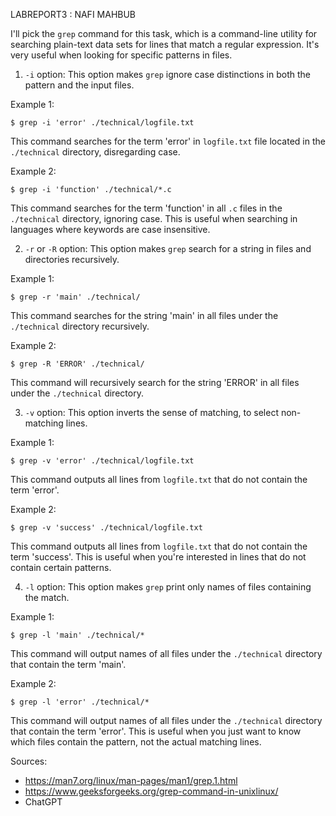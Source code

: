  LABREPORT3 : NAFI MAHBUB
 
 
 I'll pick the `grep` command for this task, which is a command-line utility for searching plain-text data sets for lines that match a regular expression. It's very useful when looking for specific patterns in files.


1. `-i` option: This option makes `grep` ignore case distinctions in both the pattern and the input files. 

Example 1:
```
$ grep -i 'error' ./technical/logfile.txt
```
This command searches for the term 'error' in `logfile.txt` file located in the `./technical` directory, disregarding case.

Example 2:
```
$ grep -i 'function' ./technical/*.c
```
This command searches for the term 'function' in all `.c` files in the `./technical` directory, ignoring case. This is useful when searching in languages where keywords are case insensitive.

2. `-r` or `-R` option: This option makes `grep` search for a string in files and directories recursively.

Example 1:
```
$ grep -r 'main' ./technical/
```
This command searches for the string 'main' in all files under the `./technical` directory recursively. 

Example 2:
```
$ grep -R 'ERROR' ./technical/
```
This command will recursively search for the string 'ERROR' in all files under the `./technical` directory.

3. `-v` option: This option inverts the sense of matching, to select non-matching lines.

Example 1:
```
$ grep -v 'error' ./technical/logfile.txt
```
This command outputs all lines from `logfile.txt` that do not contain the term 'error'.

Example 2:
```
$ grep -v 'success' ./technical/logfile.txt
```
This command outputs all lines from `logfile.txt` that do not contain the term 'success'. This is useful when you're interested in lines that do not contain certain patterns.

4. `-l` option: This option makes `grep` print only names of files containing the match.

Example 1:
```
$ grep -l 'main' ./technical/*
```
This command will output names of all files under the `./technical` directory that contain the term 'main'.

Example 2:
```
$ grep -l 'error' ./technical/*
```
This command will output names of all files under the `./technical` directory that contain the term 'error'. This is useful when you just want to know which files contain the pattern, not the actual matching lines.

Sources: 
- https://man7.org/linux/man-pages/man1/grep.1.html
- https://www.geeksforgeeks.org/grep-command-in-unixlinux/
- ChatGPT

